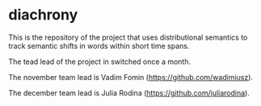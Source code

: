 # diachrony
This is the repository of the project that uses distributional semantics to track semantic shifts in words within short time spans.

The tead lead of the project in switched once a month.

The november team lead is Vadim Fomin (https://github.com/wadimiusz).

The december team lead is Julia Rodina (https://github.com/juliarodina).
